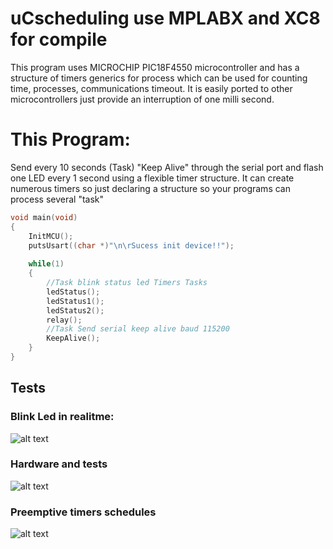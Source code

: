 # uCscheduling use MPLABX and XC8 for compile
This program uses MICROCHIP PIC18F4550 microcontroller and has a structure of timers generics for process which can be used for counting time, processes, communications timeout. It is easily ported to other microcontrollers just provide an interruption of one milli second.

# This Program:
  Send every 10 seconds (Task) "Keep Alive" through the serial port and flash one LED every 1 second using a flexible timer structure. It can create numerous timers so just declaring a structure so your programs can process several "task"
  
```cpp
void main(void)
{
    InitMCU();
    putsUsart((char *)"\n\rSucess init device!!");
    
    while(1)
    {
        //Task blink status led Timers Tasks
        ledStatus();
        ledStatus1();
        ledStatus2();
        relay();
        //Task Send serial keep alive baud 115200
        KeepAlive();
    }
}
```
  
  ## Tests
  ### Blink Led in realitme:
  ![alt text](https://raw.githubusercontent.com/felipengeletrica/uCscheduling/master/pictures/Board.jpg)

  ### Hardware and tests
  ![alt text](https://raw.githubusercontent.com/felipengeletrica/uCscheduling/master/pictures/BoardAndOsciloscope.jpg)
  
  
  ### Preemptive timers schedules
  ![alt text](https://raw.githubusercontent.com/felipengeletrica/uCscheduling/master/pictures/Osciloscope.jpg)
